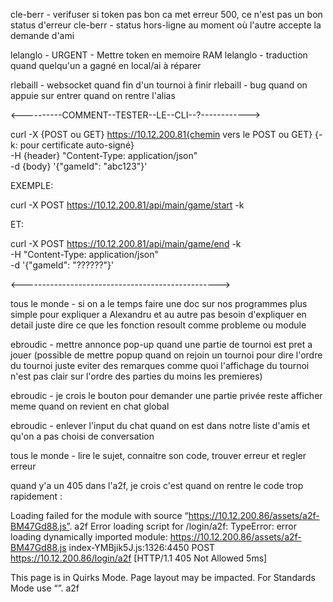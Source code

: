 cle-berr - verifuser si token pas bon ca met erreur 500, ce n'est pas un bon status d'erreur
cle-berr - status hors-ligne au moment où l'autre accepte la demande d'ami

lelanglo - URGENT - Mettre token en memoire RAM
lelanglo - traduction quand quelqu'un a gagné en local/ai à réparer

rlebaill - websocket quand fin d'un tournoi à finir
rlebaill - bug quand on appuie sur entrer quand on rentre l'alias

<----------COMMENT--TESTER--LE--CLI--?------------>

curl -X {POST ou GET} https://10.12.200.81{chemin vers le POST ou GET} {-k: pour certificate auto-signé}  \
	-H {header} "Content-Type: application/json" \
	-d {body} '{"gameId": "abc123"}'

EXEMPLE:

curl -X POST https://10.12.200.81/api/main/game/start -k

ET:

curl -X POST https://10.12.200.81/api/main/game/end -k \
	-H "Content-Type: application/json" \
	-d '{"gameId": "??????"}'

<------------------------------------------------->

tous le monde - si on a le temps faire une doc sur nos programmes plus simple pour expliquer a Alexandru et au autre pas besoin d'expliquer en detail juste dire ce que les fonction resoult comme probleme ou module 

ebroudic - mettre annonce pop-up quand une partie de tournoi est pret a jouer 
(possible de mettre popup quand on rejoin un tournoi pour dire l'ordre du tournoi juste eviter des remarques comme quoi l'affichage du tournoi n'est pas clair sur l'ordre des parties du moins les premieres)

ebroudic - je crois le bouton pour demander une partie privée reste afficher meme quand on revient en chat global

ebroudic - enlever l'input du chat quand on est dans notre liste d'amis et qu'on a pas choisi de conversation 

tous le monde - lire le sujet, connaitre son code, trouver erreur et regler erreur

quand y'a un 405 dans l'a2f, je crois c'est quand on rentre le code trop rapidement :

Loading failed for the module with source “https://10.12.200.86/assets/a2f-BM47Gd88.js”. a2f
Error loading script for /login/a2f: TypeError: error loading dynamically imported module: https://10.12.200.86/assets/a2f-BM47Gd88.js index-YMBjik5J.js:1326:4450
POST
https://10.12.200.86/login/a2f
[HTTP/1.1 405 Not Allowed 5ms]

This page is in Quirks Mode. Page layout may be impacted. For Standards Mode use “<!DOCTYPE html>”. a2f
